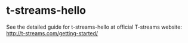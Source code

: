 # t-streams-hello

See the detailed guide for t-streams-hello at official T-streams website: http://t-streams.com/getting-started/
